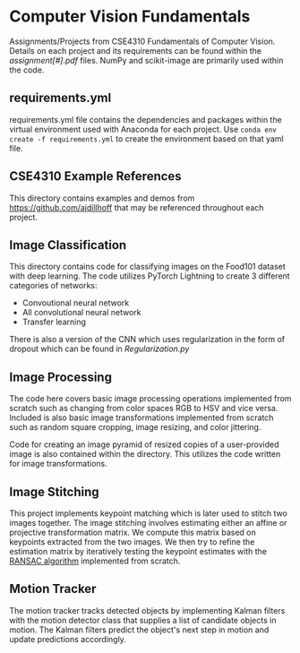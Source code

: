 # Computer Vision Fundamentals

Assignments/Projects from CSE4310 Fundamentals of Computer Vision. Details on each project and its requirements can be found within the _assignment[#].pdf_ files. NumPy and scikit-image are primarily used within the code.

## requirements.yml
requirements.yml file contains the dependencies and packages within the virtual environment used with Anaconda for each project. 
Use `conda env create -f requirements.yml` to create the environment based on that yaml file.

## CSE4310 Example References
This directory contains examples and demos from https://github.com/ajdillhoff that may be referenced throughout each project.

## Image Classification
This directory contains code for classifying images on the Food101 dataset with deep learning. The code utilizes PyTorch Lightning to create 3 different categories of networks:
- Convoutional neural network
- All convolutional neural network
- Transfer learning

There is also a version of the CNN which uses regularization in the form of dropout which can be found in _Regularization.py_

## Image Processing
The code here covers basic image processing operations implemented from scratch such as changing from color spaces RGB to HSV and vice versa. Included is also basic image transformations implemented from scratch such as random square cropping, image resizing, and color jittering.

Code for creating an image pyramid of resized copies of a user-provided image is also contained within the directory. This utilizes the code written for image transformations.

## Image Stitching
This project implements keypoint matching which is later used to stitch two images together. The image stitching involves estimating either an affine or projective transformation matrix. We compute this matrix based on keypoints extracted from the two images. We then try to refine the estimation matrix by iteratively testing the keypoint estimates with the [RANSAC algorithm](https://en.wikipedia.org/wiki/Random_sample_consensus) implemented from scratch.

## Motion Tracker
The motion tracker tracks detected objects by implementing Kalman filters with the motion detector class that supplies a list of candidate objects in motion. The Kalman filters predict the object's next step in motion and update predictions accordingly.
